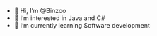- 👋 Hi, I’m @Binzoo
- 👀 I’m interested in Java and C#
- 🌱 I’m currently learning Software development 

<!---
Binzoo/Binzoo is a ✨ special ✨ repository because its `README.md` (this file) appears on your GitHub profile.
You can click the Preview link to take a look at your changes.
--->
